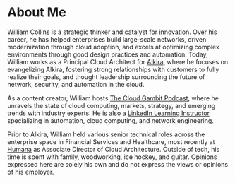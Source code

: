 # About Me


William Collins is a strategic thinker and catalyst for innovation. Over his career, he has helped enterprises build large-scale networks, driven modernization through cloud adoption, and excels at optimizing complex environments through good design practices and automation. Today, William works as a Principal Cloud Architect for [Alkira](https://alkira.com), where he focuses on evangelizing Alkira, fostering strong relationships with customers to fully realize their goals, and thought leadership surrounding the future of network, security, and automation in the cloud. 

As a content creator, William hosts [The Cloud Gambit Podcast](https://www.thecloudgambit.com), where he unravels the state of cloud computing, markets, strategy, and emerging trends with industry experts. He is also a [LinkedIn Learning Instructor](https://www.linkedin.com/learning/instructors/william-collins), specializing in automation, cloud computing, and network engineering.

Prior to Alkira, William held various senior technical roles across the enterprise space in Financial Services and Healthcare, most recently at [Humana](https://www.humana.com/) as Associate Director of Cloud Architecture. Outside of tech, his time is spent with family, woodworking, ice hockey, and guitar. Opinions expressed here are solely his own and do not express the views or opinions of his employer.
